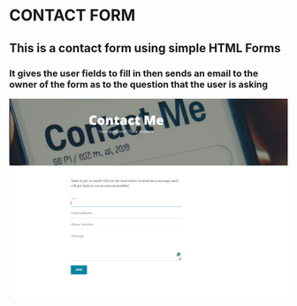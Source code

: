 # CONTACT FORM
## This is a contact form using simple HTML Forms
### It gives the user fields to fill in then sends an email to the owner of the form as to the question that the user is asking

![img.png](img.png)